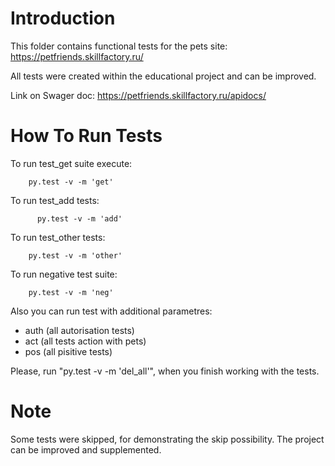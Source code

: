 # Introduction

This folder contains functional tests for the pets site: https://petfriends.skillfactory.ru/

All tests were created within the educational project and can be improved.

Link on Swager doc: https://petfriends.skillfactory.ru/apidocs/ 

# How To Run Tests

To run test_get suite execute:

        py.test -v -m 'get'
  
To run test_add tests:

          py.test -v -m 'add'
  
To run test_other tests:

        py.test -v -m 'other'
  
To run negative test suite:
        
        py.test -v -m 'neg'
  
Also you can run test with additional parametres: 
  - auth (all autorisation tests)
  - act (all tests action with pets)
  - pos (all pisitive tests)

Please, run "py.test -v -m 'del_all'", when you finish working with the tests.

# Note

Some tests were skipped, for demonstrating the skip possibility. The project can be improved and supplemented.
